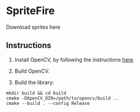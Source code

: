 # SpriteFire

Download sprites here

## Instructions

1. Install OpenCV, by following the instructions [here](https://docs.opencv.org/4.x/index.html).

2. Build OpenCV.

3. Build the library:

```
mkdir build && cd build
cmake -DOpenCV_DIR=/path/to/opencv/build ..
cmake --build . --config Release
```
